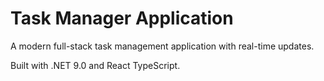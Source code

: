 # Task Manager Application

A modern full-stack task management application with real-time updates.

Built with .NET 9.0 and React TypeScript.
